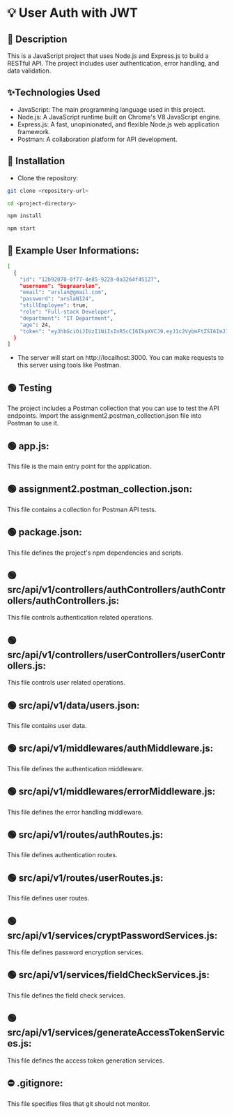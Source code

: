 # 💡 User Auth with JWT

## 🧾 Description

This is a JavaScript project that uses Node.js and Express.js to build a RESTful API. The project includes user authentication, error handling, and data validation.

## ✨Technologies Used

- JavaScript: The main programming language used in this project.
- Node.js: A JavaScript runtime built on Chrome's V8 JavaScript engine.
- Express.js: A fast, unopinionated, and flexible Node.js web application framework.
- Postman: A collaboration platform for API development.

## 🔌 Installation

- Clone the repository:

```sh
git clone <repository-url>

cd <project-directory>

npm install

npm start
```
## 🔵 Example User Informations:
```sh
[
  {
    "id": "12b92070-0f77-4e85-9228-0a3264f45127",
    "username": "bugraarslan",
    "email": "arslan@gmail.com",
    "password": "arslaN124",
    "stillEmployee": true,
    "role": "Full-stack Developer",
    "department": "IT Department",
    "age": 24,
    "token": "eyJhbGciOiJIUzI1NiIsInR5cCI6IkpXVCJ9.eyJ1c2VybmFtZSI6ImJ1Z3JhYXJzbGFuIiwiaWF0IjoxNzA1NjcxMzk2fQ.WLw3oxogFDrFaY3nAlGxDS__bKC_jwoLcf8pu3Z91tE"
  }
]
```
- The server will start on http://localhost:3000. You can make requests to this server using tools like Postman.

## 🟢 Testing
The project includes a Postman collection that you can use to test the API endpoints. Import the assignment2.postman_collection.json file into Postman to use it.

## 🟢 app.js: 
This file is the main entry point for the application.

## 🟢 assignment2.postman_collection.json: 
This file contains a collection for Postman API tests.

## 🟢 package.json: 
This file defines the project's npm dependencies and scripts.

## 🟢 src/api/v1/controllers/authControllers/authControllers/authControllers.js: 
This file controls authentication related operations.

## 🟢 src/api/v1/controllers/userControllers/userControllers.js: 
This file controls user related operations.

## 🟢 src/api/v1/data/users.json: 
This file contains user data.

## 🟢 src/api/v1/middlewares/authMiddleware.js: 
This file defines the authentication middleware.

## 🟢 src/api/v1/middlewares/errorMiddleware.js: 
This file defines the error handling middleware.

## 🟢 src/api/v1/routes/authRoutes.js: 
This file defines authentication routes.

## 🟢 src/api/v1/routes/userRoutes.js: 
This file defines user routes.

## 🟢 src/api/v1/services/cryptPasswordServices.js: 
This file defines password encryption services.

## 🟢 src/api/v1/services/fieldCheckServices.js: 
This file defines the field check services.

## 🟢 src/api/v1/services/generateAccessTokenServices.js: 
This file defines the access token generation services.

## ⛔️ .gitignore: 
This file specifies files that git should not monitor.
```
